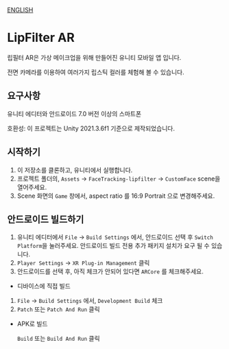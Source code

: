 [ENGLISH](README.md)

# LipFilter AR
립필터 AR은 가상 메이크업을 위해 만들어진 유니티 모바일 앱 입니다.

전면 카메라를 이용하여 여러가지 립스틱 컬러를 체험해 볼 수 있습니다.

## 요구사항
유니티 에디터와 안드로이드 7.0 버전 이상의 스마트폰

호환성: 이 프로젝트는 Unity 2021.3.6f1 기준으로 제작되었습니다.

## 시작하기
1. 이 저장소를 클론하고, 유니티에서 실행합니다.
2. 프로젝트 폴더의, `Assets` -> `FaceTracking-lipfilter` -> `CustomFace` scene을 열어주세요.
3. Scene 화면의 `Game` 창에서, aspect ratio 를 16:9 Portrait 으로 변경해주세요.

## 안드로이드 빌드하기
1. 유니티 에디터에서  `File` -> `Build Settings` 에서, 안드로이드 선택 후 `Switch Platform`을 눌러주세요. 안드로이드 빌드 전용 추가 패키지 설치가 요구 될 수 있습니다.
2. `Player Settings` -> `XR Plug-in Management` 클릭
3. 안드로이드를 선택 후, 아직 체크가 안되어 있다면 `ARCore` 를 체크해주세요.


* 디바이스에 직접 빌드
1. `File` -> `Build Settings` 에서, `Development Build` 체크
2. `Patch` 또는 `Patch And Run` 클릭

* APK로 빌드

    `Build` 또는 `Build And Run` 클릭